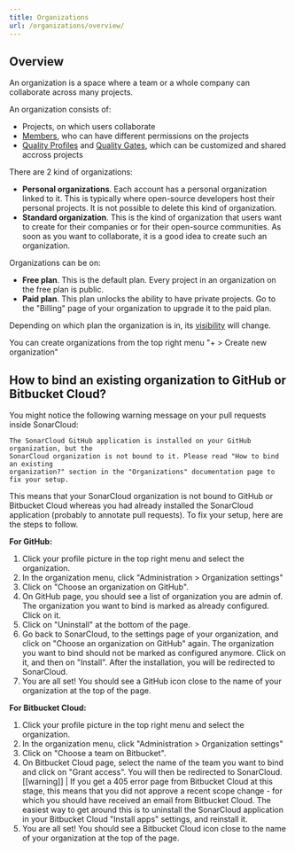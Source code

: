 ```yaml
---
title: Organizations
url: /organizations/overview/
---
```


## Overview

An organization is a space where a team or a whole company can collaborate across many projects.

An organization consists of:
* Projects, on which users collaborate
* [Members](/organizations/manage-team/), who can have different permissions on the projects
* [Quality Profiles](/instance-administration/quality-profiles/) and [Quality Gates](/user-guide/quality-gates/), which can be customized and shared accross projects

There are 2 kind of organizations:
* **Personal organizations**. Each account has a personal organization linked to it. This is typically where open-source developers host their personal projects. It is not possible to delete this kind of organization.
* **Standard organization**. This is the kind of organization that users want to create for their companies or for their open-source communities. As soon as you want to collaborate, it is a good idea to create such an organization.

Organizations can be on:
* **Free plan**. This is the default plan. Every project in an organization on the free plan is public.
* **Paid plan**. This plan unlocks the ability to have private projects. Go to the "Billing" page of your organization to upgrade it to the paid plan.

Depending on which plan the organization is in, its [visibility](/organizations/organization-visibility/) will change.

You can create organizations from the top right menu "+ > Create new organization"

## How to bind an existing organization to GitHub or Bitbucket Cloud?

You might notice the following warning message on your pull requests inside SonarCloud:

    The SonarCloud GitHub application is installed on your GitHub organization, but the 
    SonarCloud organization is not bound to it. Please read "How to bind an existing 
    organization?" section in the "Organizations" documentation page to fix your setup.

This means that your SonarCloud organization is not bound to GitHub or Bitbucket Cloud whereas you had already installed the SonarCloud application (probably to annotate pull requests). To fix your setup, here are the steps to follow.

**For GitHub:**

1. Click your profile picture in the top right menu and select the organization.
2. In the organization menu, click "Administration > Organization settings"
3. Click on "Choose an organization on GitHub".
4. On GitHub page, you should see a list of organization you are admin of. The organization you want to bind is marked as already configured. Click on it.
5. Click on "Uninstall" at the bottom of the page.
6. Go back to SonarCloud, to the settings page of your organization, and click on "Choose an organization on GitHub" again. The organization you want to bind should not be marked as configured anymore. Click on it, and then on "Install". After the installation, you will be redirected to SonarCloud.
7. You are all set! You should see a GitHub icon close to the name of your organization at the top of the page.

**For Bitbucket Cloud:**

1. Click your profile picture in the top right menu and select the organization.
2. In the organization menu, click "Administration > Organization settings"
3. Click on "Choose a team on Bitbucket".
4. On Bitbucket Cloud page, select the name of the team you want to bind and click on "Grant access". You will then be redirected to SonarCloud.
   [[warning]]
   | If you get a 405 error page from Bitbucket Cloud at this stage, this means that you did not approve a recent scope change - for which you should have received an email from Bitbucket Cloud. The easiest way to get around this is to uninstall the SonarCloud application in your Bitbucket Cloud "Install apps" settings, and reinstall it.
5. You are all set! You should see a Bitbucket Cloud icon close to the name of your organization at the top of the page.
